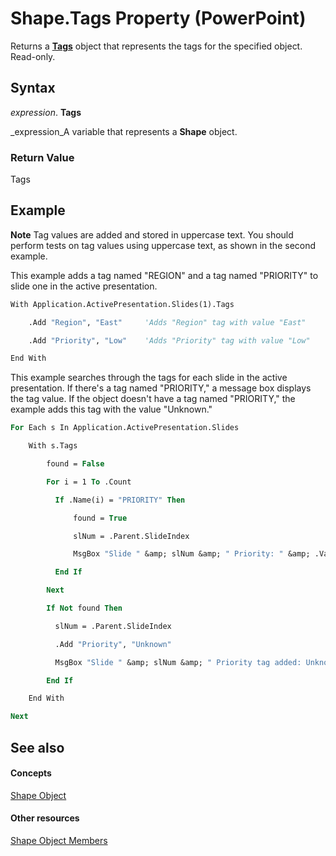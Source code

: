 
# Shape.Tags Property (PowerPoint)

Returns a  **[Tags](75ecbd43-0aa7-d49d-f1f5-c6c21d8babee.md)** object that represents the tags for the specified object. Read-only.


## Syntax

 _expression_. **Tags**

 _expression_A variable that represents a  **Shape** object.


### Return Value

Tags


## Example


 **Note**  Tag values are added and stored in uppercase text. You should perform tests on tag values using uppercase text, as shown in the second example.

This example adds a tag named "REGION" and a tag named "PRIORITY" to slide one in the active presentation.


```vb
With Application.ActivePresentation.Slides(1).Tags

    .Add "Region", "East"     'Adds "Region" tag with value "East"

    .Add "Priority", "Low"    'Adds "Priority" tag with value "Low"

End With
```

This example searches through the tags for each slide in the active presentation. If there's a tag named "PRIORITY," a message box displays the tag value. If the object doesn't have a tag named "PRIORITY," the example adds this tag with the value "Unknown."




```vb
For Each s In Application.ActivePresentation.Slides

    With s.Tags

        found = False

        For i = 1 To .Count

          If .Name(i) = "PRIORITY" Then

              found = True

              slNum = .Parent.SlideIndex

              MsgBox "Slide " &amp; slNum &amp; " Priority: " &amp; .Value(i)

          End If

        Next

        If Not found Then

          slNum = .Parent.SlideIndex

          .Add "Priority", "Unknown"

          MsgBox "Slide " &amp; slNum &amp; " Priority tag added: Unknown"

        End If

    End With

Next
```


## See also


#### Concepts


 [Shape Object](1da93849-99e0-827e-ced3-c6cf7f8569f3.md)
#### Other resources


 [Shape Object Members](e371c375-c16a-33ef-32b7-6dcb99d3d128.md)
